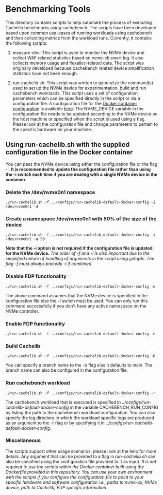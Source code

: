 # Benchmarking Tools
This directory contains scripts to help automate the process of executing Cachelib benchmarks using cachebench.
The scripts have been developed based upon common use-cases of running workloads using cachebench and then collecting metrics from the workload runs. 
Currently, it contains the following scripts:
1. measure-dev: This script is used to monitor the NVMe device and collect WAF related statistics based on nvme-cli smart log.
It also collects memory usage and flexalloc-related data.
The script was originally developed because cachebench related device amplification statistics have not been enough.

2. run-cachelib.sh: This script was written to generalize the command(s) used to set up the NVMe device for experimentation, build and run cachebench workloads.
This script uses a set of configuration parameters which can be specified directly in the script or via a configuration file.
A configuration file for the [Docker container configuration](../dockerfiles/Dockerfile-cachelib-ubuntu-jammy) is available [here](../configs/run-cachelib-default-docker-config).
The NVME_DEVICE variable in the configuration file needs to be updated according to the NVMe device on the host machine or specified when the script is used using a flag.
Please look at the configuration file and change parameters to pertain to the specific hardware on your machine.

## Using run-cachelib.sh with the supplied configuration file in the Docker container
You can pass the NVMe device using either the configuration file or the flag -i.
**It is recommended to update the configuration file rather than using the -i switch each time if you are dealing with a single NVMe device in the container.**

### Delete the /dev/nvme0n1 namespace
```
./run-cachelib.sh -f ../configs/run-cachelib-default-docker-config -i /dev/nvme0n1 -d
```

### Create a namespace /dev/nvme0n1 with 50% of the size of the device
```
./run-cachelib.sh -f ../configs/run-cachelib-default-docker-config -i /dev/nvme0n1 -a 50
```
**Note that the -i option is not required if the configuration file is updated for the NVMe device.**
*The order of -f and -i is also important due to the simplified nature of handling of arguments in the script using getopts.
The flag -f must always precede -i if combined.*

### Disable FDP functionality
```
./run-cachelib.sh -f ../configs/run-cachelib-default-docker-config -o
```
The above command assumes that the NVMe device is specified in the configuration file else the -i switch must be used.
You can only run this command successfully if you don't have any active namespace on the NVMe controller.

### Enable FDP functionality
```
./run-cachelib.sh -f ../configs/run-cachelib-default-docker-config -e
```

### Build Cachelib
```
./run-cachelib.sh -f ../configs/run-cachelib-default-docker-config -b
```
You can specify a branch name to the -b flag else it defaults to main.
The branch name can also be configured in the configuration file.

### Run cachebench workload
```
./run-cachelib.sh -f ../configs/run-cachelib-default-docker-config -r
```
The cachebench workload that is executed is specified in *../configs/run-cachelib-default-docker-config* in the variable CACHEBENCH_RUN_CONFIG by listing the path to the cachebench workload configuration.
You can also specify the log directory in which the workload specific logs are produced as an argument to the -r flag or by specifying it in *../configs/run-cachelib-default-docker-config*.

### Miscellaneous
The scripts support other usage scenarios, please look at the help for more details.
Any argument that can be provided to a flag in *run-cachelib.sh* can also be specified using the configuration file provided to it as input.
*It is not required to use the scripts within the Docker container built using the Dockerfile provided in this repository.
You can use your own environment with the scripts if you configure the configuration file to point to your specific hardware and software configuration i.e., paths to nvme-cli, NVMe device, path to Cachelib, FDP specific information.*